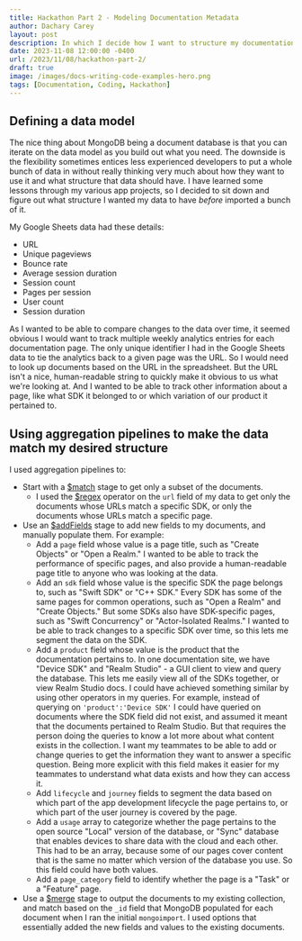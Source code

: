 ```yaml
---
title: Hackathon Part 2 - Modeling Documentation Metadata
author: Dachary Carey
layout: post
description: In which I decide how I want to structure my documentation metadata.
date: 2023-11-08 12:00:00 -0400
url: /2023/11/08/hackathon-part-2/
draft: true
image: /images/docs-writing-code-examples-hero.png
tags: [Documentation, Coding, Hackathon]
---
```


## Defining a data model

The nice thing about MongoDB being a document database is that you can iterate on the data model as you build out what you need. The downside is the flexibility sometimes entices less experienced developers to put a whole bunch of data in without really thinking very much about how they want to use it and what structure that data should have. I have learned some lessons through my various app projects, so I decided to sit down and figure out what structure I wanted my data to have *before* imported a bunch of it.

My Google Sheets data had these details:

- URL
- Unique pageviews
- Bounce rate
- Average session duration
- Session count
- Pages per session
- User count
- Session duration

As I wanted to be able to compare changes to the data over time, it seemed obvious I would want to track multiple weekly analytics entries for each documentation page. The only unique identifier I had in the Google Sheets data to tie the analytics back to a given page was the URL. So I would need to look up documents based on the URL in the spreadsheet. But the URL isn't a nice, human-readable string to quickly make it obvious to us what we're looking at. And I wanted to be able to track other information about a page, like what SDK it belonged to or which variation of our product it pertained to.

## Using aggregation pipelines to make the data match my desired structure 

I used aggregation pipelines to:

- Start with a [$match](https://www.mongodb.com/docs/manual/reference/operator/aggregation/match/) stage to get only a subset of the documents.
  - I used the [$regex](https://www.mongodb.com/docs/manual/reference/operator/query/regex/) operator on the `url` field of my data to get only the documents whose URLs match a specific SDK, or only the documents whose URLs match a specific page.
- Use an [$addFields](https://www.mongodb.com/docs/manual/reference/operator/aggregation/addFields/) stage to add new fields to my documents, and manually populate them. For example:
  - Add a `page` field whose value is a page title, such as "Create Objects" or "Open a Realm." I wanted to be able to track the performance of specific pages, and also provide a human-readable page title to anyone who was looking at the data.
  - Add an `sdk` field whose value is the specific SDK the page belongs to, such as "Swift SDK" or "C++ SDK." Every SDK has some of the same pages for common operations, such as "Open a Realm" and "Create Objects." But some SDKs also have SDK-specific pages, such as "Swift Concurrency" or "Actor-Isolated Realms." I wanted to be able to track changes to a specific SDK over time, so this lets me segment the data on the SDK.
  - Add a `product` field whose value is the product that the documentation pertains to. In one documentation site, we have "Device SDK" and "Realm Studio" - a GUI client to view and query the database. This lets me easily view all of the SDKs together, or view Realm Studio docs. I could have achieved something similar by using other operators in my queries. For example, instead of querying on `'product':'Device SDK'` I could have queried on documents where the SDK field did not exist, and assumed it meant that the documents pertained to Realm Studio. But that requires the person doing the queries to know a lot more about what content exists in the collection. I want my teammates to be able to add or change queries to get the information they want to answer a specific question. Being more explicit with this field makes it easier for my teammates to understand what data exists and how they can access it.
  - Add `lifecycle` and `journey` fields to segment the data based on which part of the app development lifecycle the page pertains to, or which part of the user journey is covered by the page.
  - Add a `usage` array to categorize whether the page pertains to the open source "Local" version of the database, or "Sync" database that enables devices to share data with the cloud and each other. This had to be an array, because some of our pages cover content that is the same no matter which version of the database you use. So this field could have both values.
  - Add a `page_category` field to identify whether the page is a "Task" or a "Feature" page.
- Use a [$merge](https://www.mongodb.com/docs/manual/reference/operator/aggregation/merge/) stage to output the documents to my existing collection, and match based on the `_id` field that MongoDB populated for each document when I ran the initial `mongoimport`. I used options that essentially added the new fields and values to the existing documents.
